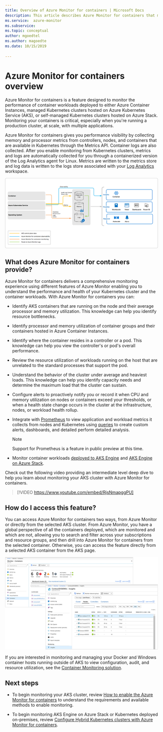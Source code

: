 ```yaml
---
title: Overview of Azure Monitor for containers | Microsoft Docs
description: This article describes Azure Monitor for containers that monitors AKS Container Insights solution and the value it delivers by monitoring the health of your AKS clusters and Container Instances in Azure.
ms.service:  azure-monitor
ms.subservice: 
ms.topic: conceptual
author: mgoedtel
ms.author: magoedte
ms.date: 10/15/2019

---
```


# Azure Monitor for containers overview

Azure Monitor for containers is a feature designed to monitor the performance of container workloads deployed to either Azure Container Instances, managed Kubernetes clusters hosted on Azure Kubernetes Service (AKS), or self-managed Kubernetes clusters hosted on Azure Stack. Monitoring your containers is critical, especially when you're running a production cluster, at scale, with multiple applications.

Azure Monitor for containers gives you performance visibility by collecting memory and processor metrics from controllers, nodes, and containers that are available in Kubernetes through the Metrics API. Container logs are also collected.  After you enable monitoring from Kubernetes clusters, metrics and logs are automatically collected for you through a containerized version of the Log Analytics agent for Linux. Metrics are written to the metrics store and log data is written to the logs store associated with your [Log Analytics](../log-query/log-query-overview.md) workspace. 

![Azure Monitor for containers architecture](./media/container-insights-overview/azmon-containers-architecture-01.png)
 
## What does Azure Monitor for containers provide?

Azure Monitor for containers delivers a comprehensive monitoring experience using different features of Azure Monitor enabling you to understand the performance and health of your Kubernetes cluster and the container workloads. With Azure Monitor for containers you can:

* Identify AKS containers that are running on the node and their average processor and memory utilization. This knowledge can help you identify resource bottlenecks.
* Identify processor and memory utilization of container groups and their containers hosted in Azure Container Instances.  
* Identify where the container resides in a controller or a pod. This knowledge can help you view the controller's or pod's overall performance. 
* Review the resource utilization of workloads running on the host that are unrelated to the standard processes that support the pod.
* Understand the behavior of the cluster under average and heaviest loads. This knowledge can help you identify capacity needs and determine the maximum load that the cluster can sustain. 
* Configure alerts to proactively notify you or record it when CPU and memory utilization on nodes or containers exceed your thresholds, or when a health state change occurs in the cluster at the infrastructure, nodes, or workload health rollup.
* Integrate with [Prometheus](https://prometheus.io/docs/introduction/overview/) to view application and workload metrics it collects from nodes and Kubernetes using [queries](container-insights-log-search.md) to create custom alerts, dashboards, and detailed perform detailed analysis.

    >[!NOTE]
    >Support for Prometheus is a feature in public preview at this time.
    >

* Monitor container workloads [deployed to AKS Engine](https://github.com/microsoft/OMS-docker/tree/aks-engine) and [AKS Engine on Azure Stack](https://docs.microsoft.com/azure-stack/user/azure-stack-kubernetes-aks-engine-overview?view=azs-1908).

Check out the following video providing an intermediate level deep dive to help you learn about monitoring your AKS cluster with Azure Monitor for containers.

> [!VIDEO https://www.youtube.com/embed/RjsNmapggPU]

## How do I access this feature?

You can access Azure Monitor for containers two ways, from Azure Monitor or directly from the selected AKS cluster. From Azure Monitor, you have a global perspective of all the containers deployed, which are monitored and which are not, allowing you to search and filter across your subscriptions and resource groups, and then drill into Azure Monitor for containers from the selected container.  Otherwise, you can access the feature directly from a selected AKS container from the AKS page.  

![Overview of methods to access Azure Monitor for containers](./media/container-insights-overview/azmon-containers-experience.png)

If you are interested in monitoring and managing your Docker and Windows container hosts running outside of AKS to view configuration, audit, and resource utilization, see the [Container Monitoring solution](../../azure-monitor/insights/containers.md).

## Next steps

- To begin monitoring your AKS cluster, review [How to enable the Azure Monitor for containers](container-insights-onboard.md) to understand the requirements and available methods to enable monitoring. 

- To begin monitoring AKS Engine on Azure Stack or Kubernetes deployed on-premises, review [Configure Hybrid Kubernetes clusters with Azure Monitor for containers](container-insights-hybrid-setup.md).  
